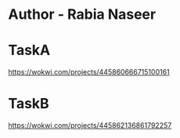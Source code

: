 # Author - Rabia Naseer

# TaskA

https://wokwi.com/projects/445860666715100161

# TaskB

https://wokwi.com/projects/445862136861792257
